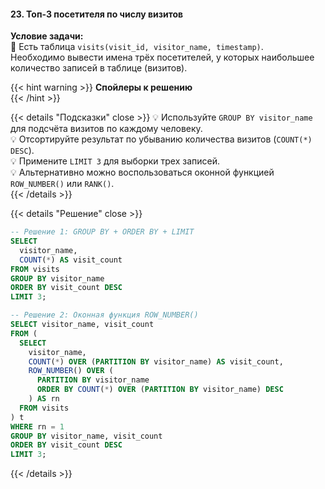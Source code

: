 #### 23. Топ-3 посетителя по числу визитов

**Условие задачи:**  
📌 Есть таблица `visits(visit_id, visitor_name, timestamp)`.  
Необходимо вывести имена трёх посетителей, у которых наибольшее количество записей в таблице (визитов).

{{< hint warning >}}
**Спойлеры к решению**  
{{< /hint >}}

{{< details "Подсказки" close >}}
💡 Используйте `GROUP BY visitor_name` для подсчёта визитов по каждому человеку.  
💡 Отсортируйте результат по убыванию количества визитов (`COUNT(*) DESC`).  
💡 Примените `LIMIT 3` для выборки трех записей.  
💡 Альтернативно можно воспользоваться оконной функцией `ROW_NUMBER()` или `RANK()`.  
{{< /details >}}

{{< details "Решение" close >}}

```sql
-- Решение 1: GROUP BY + ORDER BY + LIMIT
SELECT
  visitor_name,
  COUNT(*) AS visit_count
FROM visits
GROUP BY visitor_name
ORDER BY visit_count DESC
LIMIT 3;
```

```sql
-- Решение 2: Оконная функция ROW_NUMBER()
SELECT visitor_name, visit_count
FROM (
  SELECT
    visitor_name,
    COUNT(*) OVER (PARTITION BY visitor_name) AS visit_count,
    ROW_NUMBER() OVER (
      PARTITION BY visitor_name
      ORDER BY COUNT(*) OVER (PARTITION BY visitor_name) DESC
    ) AS rn
  FROM visits
) t
WHERE rn = 1
GROUP BY visitor_name, visit_count
ORDER BY visit_count DESC
LIMIT 3;
```

{{< /details >}}